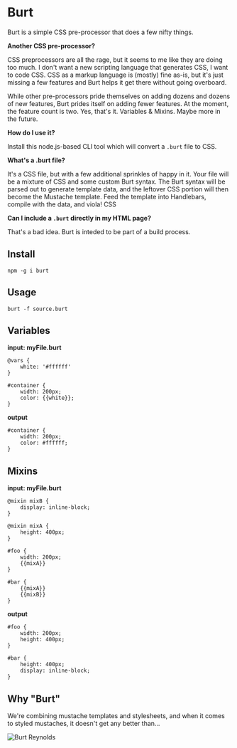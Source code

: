 Burt
========================

Burt is a simple CSS pre-processor that does a few nifty things.

**Another CSS pre-processor?**

CSS preprocessors are all the rage, but it seems to me like they are doing too much. I don't want a new scripting language that generates CSS, I want to code CSS.  CSS as a markup language is (mostly) fine as-is, but it's just missing a few features and Burt helps it get there without going overboard.  

While other pre-processors pride themselves on adding dozens and dozens of new features, Burt prides itself on adding fewer features.  At the moment, the feature count is two.  Yes, that's it.  Variables & Mixins.  Maybe more in the future.

**How do I use it?**

Install this node.js-based CLI tool which will convert a `.burt` file to CSS.

**What's a .burt file?**

It's a CSS file, but with a few additional sprinkles of happy in it.  Your file will be a mixture of CSS and some custom Burt syntax.  The Burt syntax will be parsed out to generate template data, and the leftover CSS portion will then become the Mustache template.  Feed the template into Handlebars, compile with the data, and viola! CSS

**Can I include a `.burt` directly in my HTML page?**

That's a bad idea.  Burt is inteded to be part of a build process.

Install
-------

    npm -g i burt

Usage
-----

    burt -f source.burt

Variables
---------
**input: myFile.burt**

    @vars {
        white: '#ffffff'
    }

    #container {
        width: 200px;
        color: {{white}};
    }

**output**

    #container {
        width: 200px;
        color: #ffffff;
    }

Mixins
------

**input: myFile.burt**

	@mixin mixB {
		display: inline-block;
	}

	@mixin mixA {
		height: 400px;
	}

	#foo {
		width: 200px;
		{{mixA}}
	}

	#bar {
		{{mixA}}
		{{mixB}}
	}

**output**

	#foo {
		width: 200px;
		height: 400px;
	}

	#bar {
		height: 400px;
		display: inline-block;
	}

Why "Burt"
-----

We're combining mustache templates and stylesheets, and when it comes to styled mustaches, it doesn't get any better than...

![Burt Reynolds](http://www.nndb.com/people/888/000023819/burt-reynolds-sm.jpg)